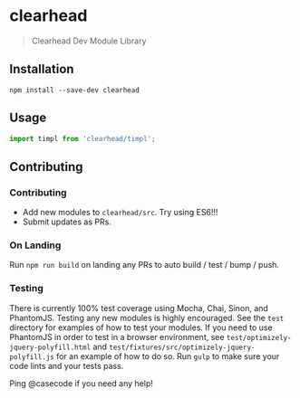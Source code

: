 # clearhead
> Clearhead Dev Module Library

## Installation

```shell
npm install --save-dev clearhead
```

## Usage

```javascript
import timpl from 'clearhead/timpl';
```

## Contributing

### Contributing

* Add new modules to `clearhead/src`. Try using ES6!!!
* Submit updates as PRs.

### On Landing

Run `npm run build` on landing any PRs to auto build / test / bump / push.

### Testing

There is currently 100% test coverage using Mocha, Chai, Sinon, and PhantomJS.
Testing any new modules is highly encouraged. See the `test` directory for
examples of how to test your modules. If you need to use PhantomJS in order
to test in a browser environment, see `test/optimizely-jquery-polyfill.html` and
`test/fixtures/src/optimizely-jquery-polyfill.js` for an example of how to do so.
Run `gulp` to make sure your code lints and your tests pass.

Ping @casecode if you need any help!
